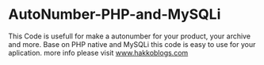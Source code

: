 # AutoNumber-PHP-and-MySQLi
This Code is usefull for make a autonumber for your product, your archive and more.
Base on PHP native and MySQLi this code is easy to use for your aplication.
more info please visit www.hakkoblogs.com
